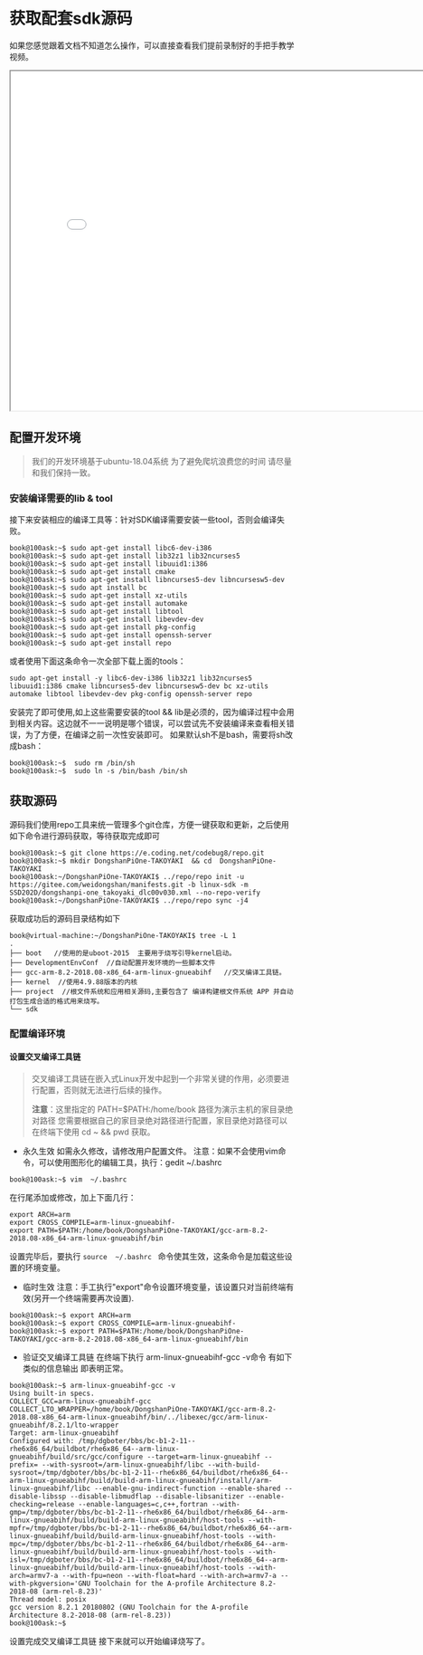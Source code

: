 # 获取配套sdk源码
如果您感觉跟着文档不知道怎么操作，可以直接查看我们提前录制好的手把手教学视频。
<iframe width="800" height="600"
  src="//player.bilibili.com/player.html?aid=379890992&bvid=BV11Z4y1Q7pL&cid=462871023&page=1">
</iframe>

## 配置开发环境
> 我们的开发环境基于ubuntu-18.04系统 为了避免爬坑浪费您的时间 请尽量和我们保持一致。
### 安装编译需要的lib & tool
接下来安装相应的编译工具等：针对SDK编译需要安装一些tool，否则会编译失败。
``` shell
book@100ask:~$ sudo apt-get install libc6-dev-i386
book@100ask:~$ sudo apt-get install lib32z1 lib32ncurses5
book@100ask:~$ sudo apt-get install libuuid1:i386
book@100ask:~$ sudo apt-get install cmake
book@100ask:~$ sudo apt-get install libncurses5-dev libncursesw5-dev
book@100ask:~$ sudo apt install bc
book@100ask:~$ sudo apt-get install xz-utils
book@100ask:~$ sudo apt-get install automake
book@100ask:~$ sudo apt-get install libtool
book@100ask:~$ sudo apt-get install libevdev-dev
book@100ask:~$ sudo apt-get install pkg-config
book@100ask:~$ sudo apt-get install openssh-server
book@100ask:~$ sudo apt-get install repo
```

或者使用下面这条命令一次全部下载上面的tools：

```shell
sudo apt-get install -y libc6-dev-i386 lib32z1 lib32ncurses5 libuuid1:i386 cmake libncurses5-dev libncursesw5-dev bc xz-utils automake libtool libevdev-dev pkg-config openssh-server repo
```

安装完了即可使用,如上这些需要安装的tool && lib是必须的，因为编译过程中会用到相关内容。这边就不一一说明是哪个错误，可以尝试先不安装编译来查看相关错误，为了方便，在编译之前一次性安装即可。
如果默认sh不是bash，需要将sh改成bash：
``` shell
book@100ask:~$  sudo rm /bin/sh
book@100ask:~$  sudo ln -s /bin/bash /bin/sh
```
## 获取源码
   源码我们使用repo工具来统一管理多个git仓库，方便一键获取和更新，之后使用如下命令进行源码获取，等待获取完成即可
``` shell
book@100ask:~$ git clone https://e.coding.net/codebug8/repo.git
book@100ask:~$ mkdir DongshanPiOne-TAKOYAKI  && cd  DongshanPiOne-TAKOYAKI
book@100ask:~/DongshanPiOne-TAKOYAKI$ ../repo/repo init -u  https://gitee.com/weidongshan/manifests.git -b linux-sdk -m  SSD202D/dongshanpi-one_takoyaki_dlc00v030.xml --no-repo-verify
book@100ask:~/DongshanPiOne-TAKOYAKI$ ../repo/repo sync -j4
```
获取成功后的源码目录结构如下
```shell
book@virtual-machine:~/DongshanPiOne-TAKOYAKI$ tree -L 1
.
├── boot   //使用的是uboot-2015  主要用于烧写引导kernel启动。
├── DevelopmentEnvConf  //自动配置开发环境的一些脚本文件
├── gcc-arm-8.2-2018.08-x86_64-arm-linux-gnueabihf   //交叉编译工具链。
├── kernel  //使用4.9.88版本的内核
├── project  //根文件系统和应用相关源码,主要包含了 编译构建根文件系统 APP 并自动打包生成合适的格式用来烧写。
└── sdk  
```

### 配置编译环境

#### 设置交叉编译工具链
> 交叉编译工具链在嵌入式Linux开发中起到一个非常关键的作用，必须要进行配置，否则就无法进行后续的操作。
> 
> **注意**：这里指定的  PATH=$PATH:/home/book 路径为演示主机的家目录绝对路径 您需要根据自己的家目录绝对路径进行配置，家目录绝对路径可以在终端下使用 cd ~ && pwd 获取。

* 永久生效
如需永久修改，请修改用户配置文件。
注意：如果不会使用vim命令，可以使用图形化的编辑工具，执行：gedit  ~/.bashrc
``` shell
book@100ask:~$ vim  ~/.bashrc
``` 
在行尾添加或修改，加上下面几行：
``` shell
export ARCH=arm
export CROSS_COMPILE=arm-linux-gnueabihf-
export PATH=$PATH:/home/book/DongshanPiOne-TAKOYAKI/gcc-arm-8.2-2018.08-x86_64-arm-linux-gnueabihf/bin
```
设置完毕后，要执行 `source  ~/.bashrc ` 命令使其生效，这条命令是加载这些设置的环境变量。

* 临时生效
注意：手工执行"export"命令设置环境变量，该设置只对当前终端有效(另开一个终端需要再次设置).
``` shell
book@100ask:~$ export ARCH=arm
book@100ask:~$ export CROSS_COMPILE=arm-linux-gnueabihf-
book@100ask:~$ export PATH=$PATH:/home/book/DongshanPiOne-TAKOYAKI/gcc-arm-8.2-2018.08-x86_64-arm-linux-gnueabihf/bin
```

* 验证交叉编译工具链
在终端下执行 arm-linux-gnueabihf-gcc -v命令 有如下类似的信息输出 即表明正常。
``` shell
book@100ask:~$ arm-linux-gnueabihf-gcc -v
Using built-in specs.
COLLECT_GCC=arm-linux-gnueabihf-gcc
COLLECT_LTO_WRAPPER=/home/book/DongshanPiOne-TAKOYAKI/gcc-arm-8.2-2018.08-x86_64-arm-linux-gnueabihf/bin/../libexec/gcc/arm-linux-gnueabihf/8.2.1/lto-wrapper
Target: arm-linux-gnueabihf
Configured with: /tmp/dgboter/bbs/bc-b1-2-11--rhe6x86_64/buildbot/rhe6x86_64--arm-linux-gnueabihf/build/src/gcc/configure --target=arm-linux-gnueabihf --prefix= --with-sysroot=/arm-linux-gnueabihf/libc --with-build-sysroot=/tmp/dgboter/bbs/bc-b1-2-11--rhe6x86_64/buildbot/rhe6x86_64--arm-linux-gnueabihf/build/build-arm-linux-gnueabihf/install//arm-linux-gnueabihf/libc --enable-gnu-indirect-function --enable-shared --disable-libssp --disable-libmudflap --disable-libsanitizer --enable-checking=release --enable-languages=c,c++,fortran --with-gmp=/tmp/dgboter/bbs/bc-b1-2-11--rhe6x86_64/buildbot/rhe6x86_64--arm-linux-gnueabihf/build/build-arm-linux-gnueabihf/host-tools --with-mpfr=/tmp/dgboter/bbs/bc-b1-2-11--rhe6x86_64/buildbot/rhe6x86_64--arm-linux-gnueabihf/build/build-arm-linux-gnueabihf/host-tools --with-mpc=/tmp/dgboter/bbs/bc-b1-2-11--rhe6x86_64/buildbot/rhe6x86_64--arm-linux-gnueabihf/build/build-arm-linux-gnueabihf/host-tools --with-isl=/tmp/dgboter/bbs/bc-b1-2-11--rhe6x86_64/buildbot/rhe6x86_64--arm-linux-gnueabihf/build/build-arm-linux-gnueabihf/host-tools --with-arch=armv7-a --with-fpu=neon --with-float=hard --with-arch=armv7-a --with-pkgversion='GNU Toolchain for the A-profile Architecture 8.2-2018-08 (arm-rel-8.23)'
Thread model: posix
gcc version 8.2.1 20180802 (GNU Toolchain for the A-profile Architecture 8.2-2018-08 (arm-rel-8.23))
book@100ask:~$
```

设置完成交叉编译工具链 接下来就可以开始编译烧写了。


